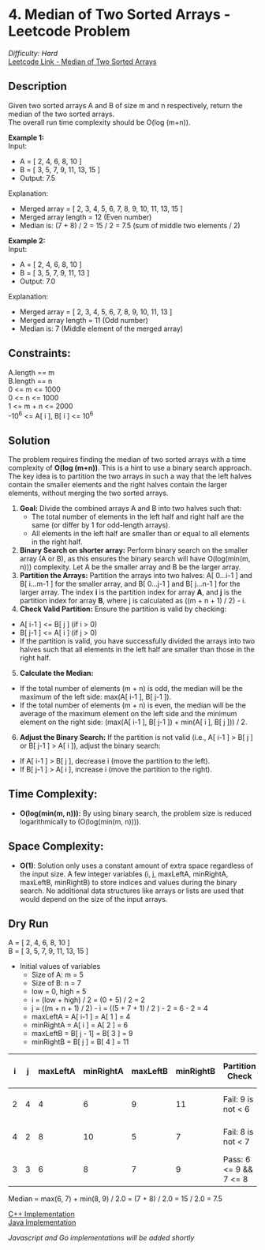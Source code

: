 # 4. Median of Two Sorted Arrays - Leetcode Problem  
*Difficulty: Hard*  
[Leetcode Link - Median of Two Sorted Arrays](https://leetcode.com/problems/median-of-two-sorted-arrays/)  
## Description  
Given two sorted arrays A and B of size m and n respectively, return the median of the two sorted arrays.  
The overall run time complexity should be O(log (m+n)).  

**Example 1:**  
Input:  
* A = [ 2, 4, 6, 8, 10 ]  
* B = [ 3, 5, 7, 9, 11, 13, 15 ]  
* Output: 7.5

Explanation:  
* Merged array = [ 2, 3, 4, 5, 6, 7, 8, 9, 10, 11, 13, 15 ]  
* Merged array length = 12 (Even number)  
* Median is: (7 + 8) / 2 = 15 / 2 = 7.5 (sum of middle two elements / 2)  

**Example 2:**  
Input:  
* A = [ 2, 4, 6, 8, 10 ]  
* B = [ 3, 5, 7, 9, 11, 13 ]  
* Output: 7.0  

Explanation:  
* Merged array = [ 2, 3, 4, 5, 6, 7, 8, 9, 10, 11, 13 ]  
* Merged array length = 11 (Odd number)  
* Median is: 7 (Middle element of the merged array)  

## Constraints:

A.length == m  
B.length == n  
0 <= m <= 1000  
0 <= n <= 1000  
1 <= m + n <= 2000  
-10<sup>6</sup> <= A[ i ], B[ i ] <= 10<sup>6</sup>  

## Solution
The problem requires finding the median of two sorted arrays with a time complexity of **O(log (m+n))**. This is a hint to use a binary search approach. The key idea is to partition the two arrays in such a way that the left halves contain the smaller elements and the right halves contain the larger elements, without merging the two sorted arrays.  
1. **Goal:** Divide the combined arrays A and B into two halves such that:
    * The total number of elements in the left half and right half are the same (or differ by 1 for odd-length arrays).
    * All elements in the left half are smaller than or equal to all elements in the right half.
2. **Binary Search on shorter array:** Perform binary search on the smaller array (A or B), as this ensures the binary search will have O(log(min(m, n))) complexity. Let A be the smaller array and B be the larger array.
3. **Partition the Arrays:** Partition the arrays into two halves: A[ 0...i-1 ] and B[ i...m-1 ] for the smaller array, and B[ 0...j-1 ] and B[ j...n-1 ] for the larger array. The index **i** is the partition index for array **A**, and **j** is the partition index for array **B**, where j is calculated as ((m + n + 1) / 2) - i.
4. **Check Valid Partition:** Ensure the partition is valid by checking:
* A[ i-1 ] <= B[ j ] (if i > 0)
* B[ j-1 ] <= A[ i ] (if j > 0)
* If the partition is valid, you have successfully divided the arrays into two halves such that all elements in the left half are smaller than those in the right half.
5. **Calculate the Median:**
* If the total number of elements (m + n) is odd, the median will be the maximum of the left side: max(A[ i-1 ], B[ j-1 ]).
* If the total number of elements (m + n) is even, the median will be the average of the maximum element on the left side and the minimum element on the right side: (max(A[ i-1 ], B[ j-1 ]) + min(A[ i ], B[ j ])) / 2.
6. **Adjust the Binary Search:** If the partition is not valid (i.e., A[ i-1 ] > B[ j ] or B[ j-1 ] > A[ i ]), adjust the binary search:
* If A[ i-1 ] > B[ j ], decrease i (move the partition to the left).
* If B[ j-1 ] > A[ i ], increase i (move the partition to the right).

## Time Complexity:
* **O(log(min(m, n))):** By using binary search, the problem size is reduced logarithmically to (O(log(min(m, n)))).

## Space Complexity:
* **O(1)**: Solution only uses a constant amount of extra space regardless of the input size. A few integer variables (i, j, maxLeftA, minRightA, maxLeftB, minRightB) to store indices and values during the binary search. No additional data structures like arrays or lists are used that would depend on the size of the input arrays.

## Dry Run
A = [ 2, 4, 6, 8, 10 ]  
B = [ 3, 5, 7, 9, 11, 13, 15 ]  
* Initial values of variables
    * Size of A: m = 5  
    * Size of B: n = 7  
    * low = 0, high = 5  
    * i = (low + high) / 2 = (0 + 5) / 2 = 2
    * j = ((m + n + 1) / 2) - i = ((5 + 7 + 1) / 2 ) - 2 = 6 - 2 = 4
    * maxLeftA = A[ i-1 ] = A[ 1 ] = 4
    * minRightA = A[ i ] = A[ 2 ] = 6
    * maxLeftB = B[ j - 1] = B[ 3 ] = 9
    * minRightB = B[ j ] = B[ 4 ] = 11

|  i  |  j  |  maxLeftA  |  minRightA  |  maxLeftB  |  minRightB  |   Partition Check      |     Binary Search Adjustment     |
| --- | --- | ---------- | ----------- | ---------- | ----------- | -------------------    | -------------------------------- |
|  2  |  4  |      4     |      6      |      9     |      11     | Fail: 9 is not < 6     | Adjust low to right = i + 1 = 3  |
|  4  |  2  |      8     |     10      |      5     |       7     | Fail: 8 is not < 7     | Adjust high to left = i - 1 = 3  |
|  3  |  3  |      6     |      8      |      7     |       9     | Pass: 6 <= 9 && 7 <= 8 | Median for even case found       |

Median = max(6, 7) + min(8, 9) / 2.0 = (7 + 8) / 2.0 =  15 / 2.0 = 7.5

[C++ Implementation](./medianSortedArrays.cpp)  
[Java Implementation](./Solution.java)  

*Javascript and Go implementations will be added shortly*